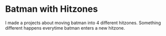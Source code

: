 # Batman with Hitzones

I made a projects about moving batman into 4 different hitzones. Something different happens everytime batman enters a new hitzone.
